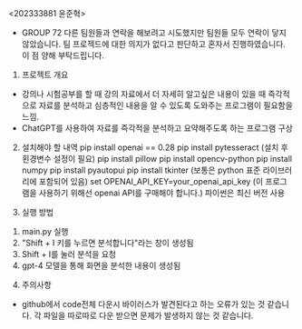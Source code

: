 <202333881 윤준혁>

- GROUP 72
 다른 팀원들과 연락을 해보려고 시도했지만 팀원들 모두 연락이 닿지 않았습니다.
팀 프로젝드에 대한 의지가 없다고 판단하고 혼자서 진행하였습니다. 이 점 양해 부탁드립니다.

1. 프로젝트 개요
 - 강의나 시험공부를 할 때 강의 자료에서 더 자세히 알고싶은 내용이 있을 때
   즉각적으로 자료를 분석하고 심층적인 내용을 알 수 있도록 도와주는 프로그램이 필요함을 느낌.
 - ChatGPT를 사용하여 자료를 즉각적을 분석하고 요약해주도록 하는 프로그램 구상

2. 설치해야 할 내역
pip install openai == 0.28
pip install pytesseract (설치 후 횐경변수 설정이 필요)
pip install pillow
pip install opencv-python
pip install numpy
pip install pyautopui
pip install tkinter (보통은 python 표준 라이브러리에 포함되어 있음)
set OPENAI_API_KEY=your_openai_api_key (이 프로그램을 사용하기 위해선 openai API를 구매해야 합니다.)
파이썬은 최신 버전 사용

3. 실행 방법
 1) main.py 실행
 2) "Shift + I 키를 누르면 분석합니다"라는 창이 생성됨
 3) Shift + I를 눌러 분석을 요청
 4) gpt-4 모델을 통해 화면을 분석한 내용이 생성됨

4. 주의사항
  - github에서 code전체 다운시 바이러스가 발견된다고 하는 오류가 있는 것 같습니다. 각 파일을 따로따로 다운 받으면 문제가 발생하지 않는 것 같습니다.
